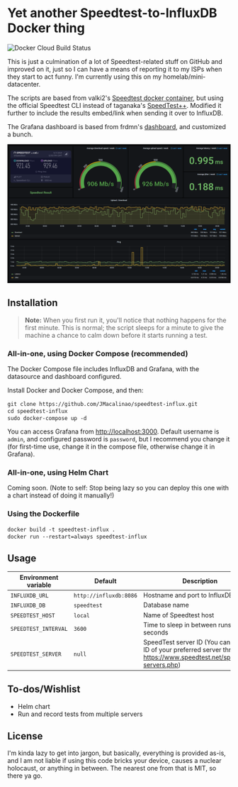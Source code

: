 # Yet another Speedtest-to-InfluxDB Docker thing

![Docker Cloud Build Status](https://img.shields.io/docker/cloud/build/jmacalinao/speedtest-influx?style=for-the-badge)

This is just a culmination of a lot of Speedtest-related stuff on GitHub and improved on it, just so I can have a means of reporting it to my ISPs when they start to act funny. I'm currently using this on my homelab/mini-datacenter.

The scripts are based from valki2's [Speedtest docker container](https://github.com/valki2/Speedtestplusplus), but using the official Speedtest CLI instead of taganaka's [SpeedTest++](https://github.com/taganaka/SpeedTest). Modified it further to include the results embed/link when sending it over to InfluxDB.

The Grafana dashboard is based from frdmn's [dashboard](https://github.com/frdmn/docker-speedtest-grafana), and customized a bunch.

![Grafana dashboard](dashboard.png "Grafana dashboard")

## Installation

> **Note:** When you first run it, you'll notice that nothing happens for the first minute. This is normal; the script sleeps for a minute to give the machine a chance to calm down before it starts running a test.

### All-in-one, using Docker Compose (recommended)

The Docker Compose file includes InfluxDB and Grafana, with the datasource and dashboard configured.

Install Docker and Docker Compose, and then:

    git clone https://github.com/JMacalinao/speedtest-influx.git
    cd speedtest-influx
    sudo docker-compose up -d

You can access Grafana from <http://localhost:3000>. Default username is `admin`, and configured password is `password`, but I recommend you change it (for first-time use, change it in the compose file, otherwise change it in Grafana).

### All-in-one, using Helm Chart

Coming soon. (Note to self: Stop being lazy so you can deploy this one with a chart instead of doing it manually!)

### Using the Dockerfile

    docker build -t speedtest-influx .
    docker run --restart=always speedtest-influx

## Usage

Environment variable | Default | Description
-------------------- | ------- | -----------
`INFLUXDB_URL` | `http://influxdb:8086` | Hostname and port to InfluxDB
`INFLUXDB_DB` | `speedtest` | Database name
`SPEEDTEST_HOST` | `local` | Name of Speedtest host
`SPEEDTEST_INTERVAL` | `3600` | Time to sleep in between runs; in seconds
`SPEEDTEST_SERVER` | `null` | SpeedTest server ID (You can get the ID of your preferred server through <https://www.speedtest.net/speedtest-servers.php>)

## To-dos/Wishlist

* Helm chart
* Run and record tests from multiple servers

## License

I'm kinda lazy to get into jargon, but basically, everything is provided as-is, and I am not liable if using this code bricks your device, causes a nuclear holocaust, or anything in between. The nearest one from that is MIT, so there ya go.

